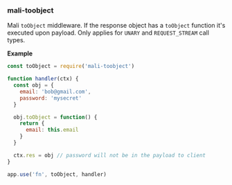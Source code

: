 <a name="module_mali-toobject"></a>

### mali-toobject
Mali <code>toObject</code> middleware. If the response object has a <code>toObject</code> function it's executed
upon payload. Only applies for <code>UNARY</code> and <code>REQUEST_STREAM</code> call types.

**Example**  

```js
const toObject = require('mali-toobject')

function handler(ctx) {
  const obj = {
    email: 'bob@gmail.com',
    password: 'mysecret'
  }

  obj.toObject = function() {
    return {
      email: this.email
    }
  }

  ctx.res = obj // password will not be in the payload to client
}

app.use('fn', toObject, handler)
```

